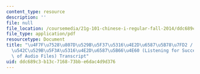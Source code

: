 ```yaml
---
content_type: resource
description: ''
file: null
file_location: /coursemedia/21g-101-chinese-i-regular-fall-2014/ddc689c3b13c716873bbe6dac4d9d376_MIT21G_101F14_Trust_Ears_Chinese.pdf
file_type: application/pdf
resourcetype: Document
title: "\u4F7F\u7528\u807D\u529B\u5F37\u5316\u4E2D\u6587\u5B78\u7FD2 / \u4F7F\u7528\
  \u542C\u529B\u5F3A\u5316\u4E2D\u6587\u5B66\u4E60 (Listening for Success: The Importance\
  \ of Audio Files) Transcript"
uid: ddc689c3-b13c-7168-73bb-e6dac4d9d376
---
```

